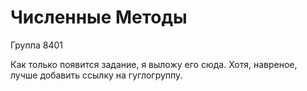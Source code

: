 Численные Методы
================
Группа 8401 

Как только появится задание, я выложу его сюда.
Хотя, навреное, лучше добавить ссылку на гуглогруппу.
